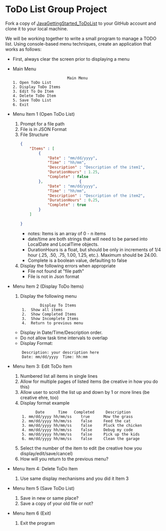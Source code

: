 # ToDo List Group Project
Fork a copy of [JavaGettingStarted_ToDoList](https://github.com/gartee-john-PFG/JavaGettingStarted_ToDoList) to your GitHub account and clone it to your local machine.

We will be working together to write a small program to manage a TODO list.  Using console-based menu techniques, create an application that works as follows:

* First, always clear the screen prior to displaying a menu
* Main Menu
    ```
                            Main Menu
    1. Open ToDo List
    2. Display ToDo Items
    3. Edit To Do Item
    4. Delete ToDo Item
    5. Save ToDo List
    6. Exit
    ```    
* Menu Item 1 (Open ToDo List)
    1. Prompt for a file path
    2. File is in JSON Format
    3. File Structure
        ```json
       {
            "Items" : [
                {
                    "Date" : "mm/dd/yyyy",
                    "Time" : "hh/mm",
                    "Description" : "Description of the item1",
                    "DurationHours" : 1.25,
                    "Complete" : false
                },                {
                    "Date" : "mm/dd/yyyy",
                    "Time" : "hh/mm",
                    "Description" : "Description of the item2",
                    "DurationHours" : 0.25,
                    "Complete" : true
                } 
            ]  
            
       }
       ```
        * notes:  Items is an array of 0 - n items
        * date/time are both strings that will need to be parsed into LocalDate and LocalTime objects.
        * DurationHours is a float, but should be only in increments of 1/4 hour (.25, .50, .75, 1.00, 1.25, etc.).  Maximum should be 24.00.
        * Complete is a boolean value, defaulting to false
    4. Display the following errors when appropriate
        * File not found at "file path"
        * File is not in Json format

* Menu Item 2 (Display ToDo Items)
    1.  Display the following menu
    ```
                Display To Items
        1.  Show all items
        2.  Show Completed Items
        3.  Show Incomplete Items
        4.  Return to previous menu
    ```    
    * Display in Date/Time/Description order.
    * Do not allow task time intervals to overlap
    * Display Format:
    ```
        Description: your description here
        Date: mm/dd/yyyy  Time: hh:mm 
    ```
* Menu Item 3: Edit ToDo Item
    1. Numbered list all items in single lines
    2. Allow for multiple pages of listed items (be creative in how you do this)
    3. Allow user to scroll the list up and down by 1 or more lines (be creative ehre, too)
    4. Display format example
    ```
              Date      Time   Completed     Description
        1. mm/dd/yyyy hh/mm/ss    true      Mow the grass
        2. mm/dd/yyyy hh/mm/ss    false     Feed the cat
        3. mm/dd/yyyy hh/mm/ss    false     Pluck the chicken
        4. mm/dd/yyyy hh/mm/ss    false     Debug my code
        5. mm/dd/yyyy hh/mm/ss    false     Pick up the kids
        6. mm/dd/yyyy hh/mm/ss    false     Clean the garage
  
    ```
    5.  Select the number of the item to edit (be creative how you display/edit/save/cancel)
    6.  How will you return to the previous menu?
* Menu Item 4: Delete ToDo Item
    1. Use same display mechanisms and you did it Item 3
* Menu Item 5 (Save ToDo List)
    1. Save in new or same place?
    2. Save a copy of your old file or not?
* Menu Item 6 (Exit)
    1. Exit the program